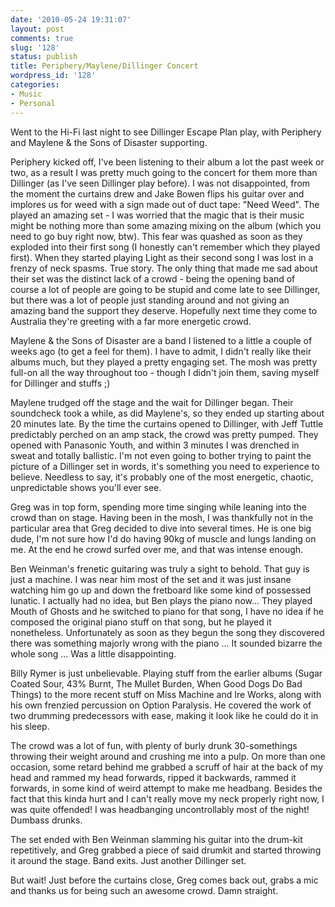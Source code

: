 ```yaml
---
date: '2010-05-24 19:31:07'
layout: post
comments: true
slug: '128'
status: publish
title: Periphery/Maylene/Dillinger Concert
wordpress_id: '128'
categories:
- Music
- Personal
---
```


Went to the Hi-Fi last night to see Dillinger Escape Plan play, with Periphery and Maylene & the Sons of Disaster supporting.

Periphery kicked off, I've been listening to their album a lot the past week or two, as a result I was pretty much going to the concert for them more than Dillinger (as I've seen Dillinger play before). I was not disappointed, from the moment the curtains drew and Jake Bowen flips his guitar over and implores us for weed with a sign made out of duct tape: "Need Weed". The played an amazing set - I was worried that the magic that is their music might be nothing more than some amazing mixing on the album (which you need to go buy right now, btw). This fear was quashed as soon as they exploded into their first song (I honestly can't remember which they played first). When they started playing Light as their second song I was lost in a frenzy of neck spasms. True story. The only thing that made me sad about their set was the distinct lack of a crowd - being the opening band of course a lot of people are going to be stupid and come late to see Dillinger, but there was a lot of people just standing around and not giving an amazing band the support they deserve. Hopefully next time they come to Australia they're greeting with a far more energetic crowd.

Maylene & the Sons of Disaster are a band I listened to a little a couple of weeks ago (to get a feel for them). I have to admit, I didn't really like their albums much, but they played a pretty engaging set. The mosh was pretty full-on all the way throughout too - though I didn't join them, saving myself for Dillinger and stuffs ;)

Maylene trudged off the stage and the wait for Dillinger began. Their soundcheck took a while, as did Maylene's, so they ended up starting about 20 minutes late. By the time the curtains opened to Dillinger, with Jeff Tuttle predictably perched on an amp stack, the crowd was pretty pumped. They opened with Panasonic Youth, and within 3 minutes I was drenched in sweat and totally ballistic. I'm not even going to bother trying to paint the picture of a Dillinger set in words, it's something you need to experience to believe. Needless to say, it's probably one of the most energetic, chaotic, unpredictable shows you'll ever see.

Greg was in top form, spending more time singing while leaning into the crowd than on stage. Having been in the mosh, I was thankfully not in the particular area that Greg decided to dive into several times. He is one big dude, I'm not sure how I'd do having 90kg of muscle and lungs landing on me. At the end he crowd surfed over me, and that was intense enough.

Ben Weinman's frenetic guitaring was truly a sight to behold. That guy is just a machine. I was near him most of the set and it was just insane watching him go up and down the fretboard like some kind of possessed lunatic. I actually had no idea, but Ben plays the piano now... They played Mouth of Ghosts and he switched to piano for that song, I have no idea if he composed the original piano stuff on that song, but he played it nonetheless. Unfortunately as soon as they begun the song they discovered there was something majorly wrong with the piano ... It sounded bizarre the whole song ... Was a little disappointing. 

Billy Rymer is just unbelievable. Playing stuff from the earlier albums (Sugar Coated Sour, 43% Burnt, The Mullet Burden, When Good Dogs Do Bad Things) to the more recent stuff on Miss Machine and Ire Works, along with his own frenzied percussion on Option Paralysis. He covered the work of two drumming predecessors with ease, making it look like he could do it in his sleep.

The crowd was a lot of fun, with plenty of burly drunk 30-somethings throwing their weight around and crushing me into a pulp. On more than one occasion, some retard behind me grabbed a scruff of hair at the back of my head and rammed my head forwards, ripped it backwards, rammed it forwards, in some kind of weird attempt to make me headbang. Besides the fact that this kinda hurt and I can't really move my neck properly right now, I was quite offended! I was headbanging uncontrollably most of the night! Dumbass drunks.

The set ended with Ben Weinman slamming his guitar into the drum-kit repetitively, and Greg grabbed a piece of said drumkit and started throwing it around the stage. Band exits. Just another Dillinger set.

But wait! Just before the curtains close, Greg comes back out, grabs a mic and thanks us for being such an awesome crowd. Damn straight.
